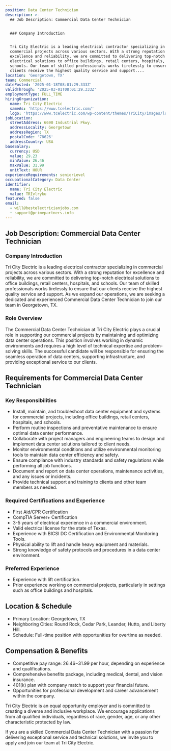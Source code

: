 ```yaml
---
position: Data Center Technician
description: >-
  ## Job Description: Commercial Data Center Technician


  ### Company Introduction


  Tri City Electric is a leading electrical contractor specializing in
  commercial projects across various sectors. With a strong reputation for
  excellence and reliability, we are committed to delivering top-notch
  electrical solutions to office buildings, retail centers, hospitals, and
  schools. Our team of skilled professionals works tirelessly to ensure that our
  clients receive the highest quality service and support....
location: 'Georgetown, TX'
team: Commercial
datePosted: '2025-01-18T08:01:29.333Z'
validThrough: '2025-03-01T08:01:29.333Z'
employmentType: FULL_TIME
hiringOrganization:
  name: Tri City Electric
  sameAs: 'https://www.tcelectric.com/'
  logo: 'https://www.tcelectric.com/wp-content/themes/TriCity/images/logo.png'
jobLocation:
  streetAddress: 6690 Industrial Pkwy.
  addressLocality: Georgetown
  addressRegion: TX
  postalCode: '78626'
  addressCountry: USA
baseSalary:
  currency: USD
  value: 29.23
  minValue: 26.46
  maxValue: 31.99
  unitText: HOUR
experienceRequirements: seniorLevel
occupationalCategory: Data Center
identifier:
  name: Tri City Electric
  value: TRIvlryku
featured: false
email:
  - will@bestelectricianjobs.com
  - support@primepartners.info
---
```




## Job Description: Commercial Data Center Technician

### Company Introduction

Tri City Electric is a leading electrical contractor specializing in commercial projects across various sectors. With a strong reputation for excellence and reliability, we are committed to delivering top-notch electrical solutions to office buildings, retail centers, hospitals, and schools. Our team of skilled professionals works tirelessly to ensure that our clients receive the highest quality service and support. As we expand our operations, we are seeking a dedicated and experienced Commercial Data Center Technician to join our team in Georgetown, TX.

### Role Overview

The Commercial Data Center Technician at Tri City Electric plays a crucial role in supporting our commercial projects by maintaining and optimizing data center operations. This position involves working in dynamic environments and requires a high level of technical expertise and problem-solving skills. The successful candidate will be responsible for ensuring the seamless operation of data centers, supporting infrastructure, and providing exceptional service to our clients.

## Requirements for Commercial Data Center Technician

### Key Responsibilities

- Install, maintain, and troubleshoot data center equipment and systems for commercial projects, including office buildings, retail centers, hospitals, and schools.
- Perform routine inspections and preventative maintenance to ensure optimal data center performance.
- Collaborate with project managers and engineering teams to design and implement data center solutions tailored to client needs.
- Monitor environmental conditions and utilize environmental monitoring tools to maintain data center efficiency and safety.
- Ensure compliance with industry standards and safety regulations while performing all job functions.
- Document and report on data center operations, maintenance activities, and any issues or incidents.
- Provide technical support and training to clients and other team members as needed.

### Required Certifications and Experience

- First Aid/CPR Certification
- CompTIA Server+ Certification
- 3-5 years of electrical experience in a commercial environment.
- Valid electrical license for the state of Texas.
- Experience with BICSI DC Certification and Environmental Monitoring Tools.
- Physical ability to lift and handle heavy equipment and materials.
- Strong knowledge of safety protocols and procedures in a data center environment.

### Preferred Experience

- Experience with lift certification.
- Prior experience working on commercial projects, particularly in settings such as office buildings and hospitals.

## Location & Schedule

- Primary Location: Georgetown, TX
- Neighboring Cities: Round Rock, Cedar Park, Leander, Hutto, and Liberty Hill.
- Schedule: Full-time position with opportunities for overtime as needed.

## Compensation & Benefits

- Competitive pay range: $26.46-$31.99 per hour, depending on experience and qualifications.
- Comprehensive benefits package, including medical, dental, and vision insurance.
- 401(k) plan with company match to support your financial future.
- Opportunities for professional development and career advancement within the company.

Tri City Electric is an equal opportunity employer and is committed to creating a diverse and inclusive workplace. We encourage applications from all qualified individuals, regardless of race, gender, age, or any other characteristic protected by law.

If you are a skilled Commercial Data Center Technician with a passion for delivering exceptional service and technical solutions, we invite you to apply and join our team at Tri City Electric.
